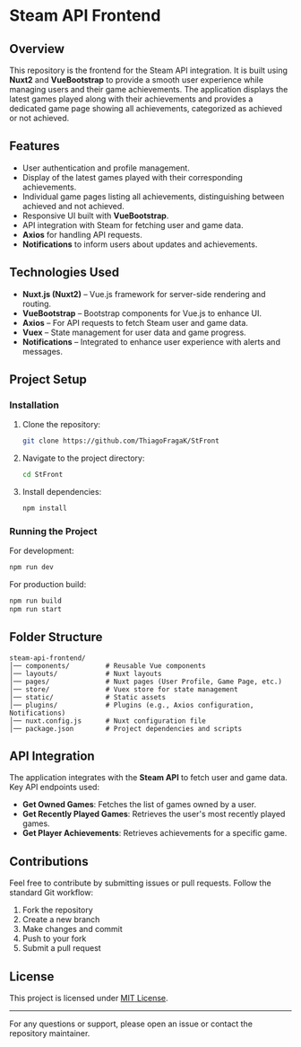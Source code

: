 # Steam API Frontend

## Overview
This repository is the frontend for the Steam API integration. It is built using **Nuxt2** and **VueBootstrap** to provide a smooth user experience while managing users and their game achievements. The application displays the latest games played along with their achievements and provides a dedicated game page showing all achievements, categorized as achieved or not achieved.

## Features
- User authentication and profile management.
- Display of the latest games played with their corresponding achievements.
- Individual game pages listing all achievements, distinguishing between achieved and not achieved.
- Responsive UI built with **VueBootstrap**.
- API integration with Steam for fetching user and game data.
- **Axios** for handling API requests.
- **Notifications** to inform users about updates and achievements.

## Technologies Used
- **Nuxt.js (Nuxt2)** – Vue.js framework for server-side rendering and routing.
- **VueBootstrap** – Bootstrap components for Vue.js to enhance UI.
- **Axios** – For API requests to fetch Steam user and game data.
- **Vuex** – State management for user data and game progress.
- **Notifications** – Integrated to enhance user experience with alerts and messages.

## Project Setup
### Installation
1. Clone the repository:
   ```sh
   git clone https://github.com/ThiagoFragaK/StFront
   ```
2. Navigate to the project directory:
   ```sh
   cd StFront
   ```
3. Install dependencies:
   ```sh
   npm install
   ```

### Running the Project
For development:
```sh
npm run dev
```
For production build:
```sh
npm run build
npm run start
```

## Folder Structure
```
steam-api-frontend/
│── components/         # Reusable Vue components
│── layouts/            # Nuxt layouts
│── pages/              # Nuxt pages (User Profile, Game Page, etc.)
│── store/              # Vuex store for state management
│── static/             # Static assets
│── plugins/            # Plugins (e.g., Axios configuration, Notifications)
│── nuxt.config.js      # Nuxt configuration file
│── package.json        # Project dependencies and scripts
```

## API Integration
The application integrates with the **Steam API** to fetch user and game data. Key API endpoints used:
- **Get Owned Games**: Fetches the list of games owned by a user.
- **Get Recently Played Games**: Retrieves the user's most recently played games.
- **Get Player Achievements**: Retrieves achievements for a specific game.

## Contributions
Feel free to contribute by submitting issues or pull requests. Follow the standard Git workflow:
1. Fork the repository
2. Create a new branch
3. Make changes and commit
4. Push to your fork
5. Submit a pull request

## License
This project is licensed under [MIT License](LICENSE).

---
For any questions or support, please open an issue or contact the repository maintainer.

